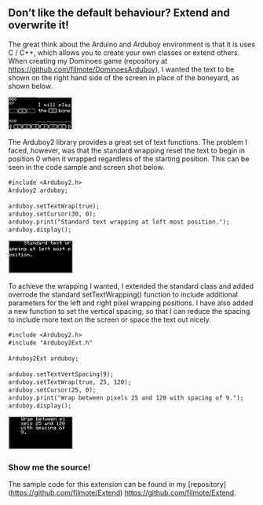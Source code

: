 ## Don’t like the default behaviour? Extend and overwrite it! ##

The great think about the Arduino and Arduboy environment is that it is uses C / C++, which allows you to create your own classes or extend others.  When creating my Dominoes game (repository at https://github.com/filmote/DominoesArduboy), I wanted the text to be shown on the right hand side of the screen in place of the boneyard, as shown below.

![Extend](https://github.com/filmote/Extend/blob/master/images/Domino.png)

The Arduboy2 library provides a great set of text functions.  The problem I faced, however, was that the standard wrapping reset the text to begin in position 0 when it wrapped regardless of the starting position.  This can be seen in the code sample and screen shot below.

```
#include <Arduboy2.h>
Arduboy2 arduboy;

arduboy.setTextWrap(true);
arduboy.setCursor(30, 0);
arduboy.print("Standard text wrapping at left most position.");
arduboy.display();
```

![Extend](https://github.com/filmote/Extend/blob/master/images/Extend_1.png)

To achieve the wrapping I wanted, I extended the standard class and added overrode the standard setTextWrapping() function to include additional parameters for the left and right pixel wrapping positions.  I have also added a new function to set the vertical spacing, so that I can reduce the spacing to include more text on the screen or space the text out nicely. 

```
#include <Arduboy2.h>
#include "Arduboy2Ext.h"

Arduboy2Ext arduboy;

arduboy.setTextVertSpacing(9);
arduboy.setTextWrap(true, 25, 120);
arduboy.setCursor(25, 0);
arduboy.print("Wrap between pixels 25 and 120 with spacing of 9.");
arduboy.display();
```

![Extend](https://github.com/filmote/Extend/blob/master/images/Extend_2.png)

### Show me the source! ###

The sample code for this extension can be found in my [repository] (https://github.com/filmote/Extend) https://github.com/filmote/Extend.
